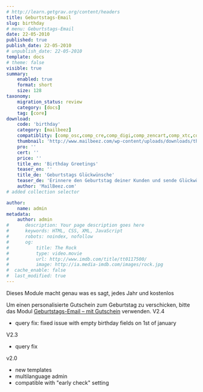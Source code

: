 ```yaml
---
# http://learn.getgrav.org/content/headers
title: Geburtstags-Email
slug: birthday
# menu: Geburtstags-Email
date: 22-05-2010
published: true
publish_date: 22-05-2010
# unpublish_date: 22-05-2010
template: docs
# theme: false
visible: true
summary:
    enabled: true
    format: short
    size: 128
taxonomy:
    migration_status: review
    category: [docs]
    tag: [core]
download:
    code: 'birthday'
    category: [mailbeez]
    compatiblity: [comp_osc,comp_cre,comp_digi,comp_zencart,comp_xtc,comp_gambio]
    thumbnail: 'http://www.mailbeez.com/wp-content/uploads/downloads/thumbnails/2010/06/birthday_cake_112.png'
    pro: ''
    cert: ''
    price: ''
    title_en: 'Birthday Greetings'
    teaser_en: ''
    title_de: 'Geburtstags Glückwünsche'
    teaser_de: 'Erinnere den Geburtstag deiner Kunden und sende Glückwünsche'
    author: 'MailBeez.com'
# added collection selector

author:
    name: admin
metadata:
    author: admin
#      description: Your page description goes here
#      keywords: HTML, CSS, XML, JavaScript
#      robots: noindex, nofollow
#      og:
#          title: The Rock
#          type: video.movie
#          url: http://www.imdb.com/title/tt0117500/
#          image: http://ia.media-imdb.com/images/rock.jpg
#  cache_enable: false
#  last_modified: true
---
```


Dieses Module macht genau was es sagt, jedes Jahr und kostenlos

Um einen personalisierte Gutschein zum Geburtstag zu verschicken, bitte das Modul [Geburtstags-Email – mit Gutschein](http://www.mailbeez.com/documentation/mailbeez/coupon_birthday/ "Geburtstags-Email") verwenden.
V2.4
- query fix: fixed issue with empty birthday fields on 1st of january

V2.3
- query fix

v2.0
- new templates
- multilanguage admin
- compatible with "early check" setting


